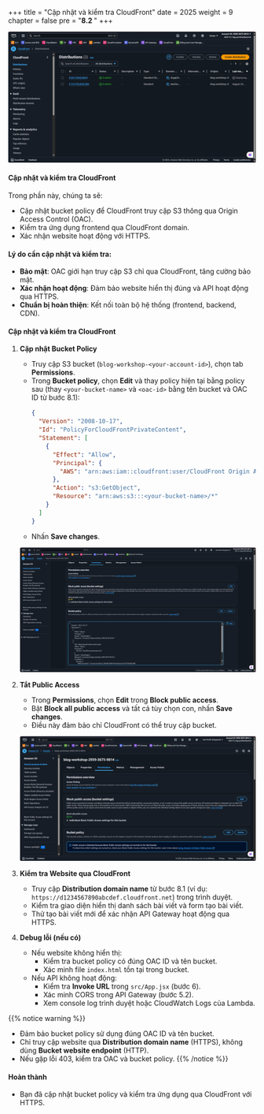 +++
title = "Cập nhật và kiểm tra CloudFront"
date = 2025
weight = 9
chapter = false
pre = "<b>8.2 </b>"
+++

![cloudfront-test.png](/static/images/8-Configure-CloudFront/8.2-cloudfront-origin-website/8.4.png)

#### Cập nhật và kiểm tra CloudFront
Trong phần này, chúng ta sẽ:
- Cập nhật bucket policy để CloudFront truy cập S3 thông qua Origin Access Control (OAC).
- Kiểm tra ứng dụng frontend qua CloudFront domain.
- Xác nhận website hoạt động với HTTPS.

#### Lý do cần cập nhật và kiểm tra:
- **Bảo mật**: OAC giới hạn truy cập S3 chỉ qua CloudFront, tăng cường bảo mật.
- **Xác nhận hoạt động**: Đảm bảo website hiển thị đúng và API hoạt động qua HTTPS.
- **Chuẩn bị hoàn thiện**: Kết nối toàn bộ hệ thống (frontend, backend, CDN).

#### Cập nhật và kiểm tra CloudFront

1. **Cập nhật Bucket Policy**
   - Truy cập S3 bucket (`blog-workshop-<your-account-id>`), chọn tab **Permissions**.
   - Trong **Bucket policy**, chọn **Edit** và thay policy hiện tại bằng policy sau (thay `<your-bucket-name>` và `<oac-id>` bằng tên bucket và OAC ID từ bước 8.1):
     ```json
     {
       "Version": "2008-10-17",
       "Id": "PolicyForCloudFrontPrivateContent",
       "Statement": [
         {
           "Effect": "Allow",
           "Principal": {
             "AWS": "arn:aws:iam::cloudfront:user/CloudFront Origin Access Identity <oac-id>"
           },
           "Action": "s3:GetObject",
           "Resource": "arn:aws:s3:::<your-bucket-name>/*"
         }
       ]
     }
     ```
   - Nhấn **Save changes**.

   ![update-bucket-policy.png](/static/images/8-Configure-CloudFront/8.2-cloudfront-origin-website/8.5.png)

2. **Tắt Public Access**
   - Trong **Permissions**, chọn **Edit** trong **Block public access**.
   - Bật **Block all public access** và tất cả tùy chọn con, nhấn **Save changes**.
   - Điều này đảm bảo chỉ CloudFront có thể truy cập bucket.

   ![block-public-access.png](/static/images/8-Configure-CloudFront/8.2-cloudfront-origin-website/8.6.png)

3. **Kiểm tra Website qua CloudFront**
   - Truy cập **Distribution domain name** từ bước 8.1 (ví dụ: `https://d1234567890abcdef.cloudfront.net`) trong trình duyệt.
   - Kiểm tra giao diện hiển thị danh sách bài viết và form tạo bài viết.
   - Thử tạo bài viết mới để xác nhận API Gateway hoạt động qua HTTPS.


4. **Debug lỗi (nếu có)**
   - Nếu website không hiển thị:
     - Kiểm tra bucket policy có đúng OAC ID và tên bucket.
     - Xác minh file `index.html` tồn tại trong bucket.
   - Nếu API không hoạt động:
     - Kiểm tra **Invoke URL** trong `src/App.jsx` (bước 6).
     - Xác minh CORS trong API Gateway (bước 5.2).
     - Xem console log trình duyệt hoặc CloudWatch Logs của Lambda.


{{% notice warning %}}
- Đảm bảo bucket policy sử dụng đúng OAC ID và tên bucket.
- Chỉ truy cập website qua **Distribution domain name** (HTTPS), không dùng **Bucket website endpoint** (HTTP).
- Nếu gặp lỗi 403, kiểm tra OAC và bucket policy.
{{% /notice %}}

#### Hoàn thành
- Bạn đã cập nhật bucket policy và kiểm tra ứng dụng qua CloudFront với HTTPS.
